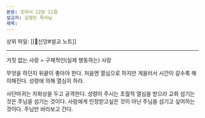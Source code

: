 ```yaml
---
본문: 로마서 12장 11절
설교자: 김형민 목사님
제목:
---
```

상위 파일: [[🧭신앙#설교 노트]]
<hr>

거짓 없는 사랑 = 구체적인(실제 행동하는) 사랑

무엇을 하던지 뒤끝이 좋아야 한다.
처음엔 열심으로 하지만 게을러서 시간이 갈수록 해이해진다.
성령에 의해 열심히 하라.

사단마귀는 자화상을 두고 공격한다.
성령이 주시는 초월적 열심을 받으라
교회 섬기는 것은 주님을 섬기는 것이다.
사람에게 인정받고싶은 것이 아닌 주님을 섬기고 싶어하는 것이다.
주님만 바라보고 간다.

